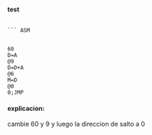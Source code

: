 #### test

```

``` ASM


60 
D=A 
@9 
D=D+A 
@6 
M=D 
@0 
0;JMP 
```


#### explicacion:
cambie 60 y 9 y luego la direccion de salto a 0

